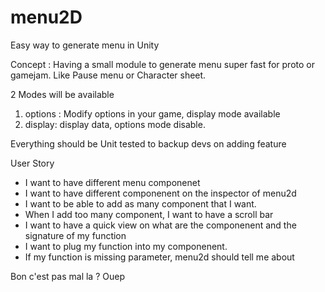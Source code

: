 # menu2D
Easy way to generate menu in Unity


Concept : Having a small module to generate menu super fast for proto or gamejam.
Like Pause menu or Character sheet.

2 Modes will be available
1) options : Modify options in your game, display mode available
2) display: display data, options mode disable.

Everything should be Unit tested to backup devs on adding feature

User Story
- I want to have different menu componenet
- I want to have different componenent on the inspector of menu2d
- I want to be able to add as many component that I want.
- When I add too many component, I want to have a scroll bar
- I want to have a quick view on what are the componenent and the signature of my function
- I want to plug my function into my componenent.
- If my function is missing parameter, menu2d should tell me about



 Bon c'est pas mal la ?
 Ouep

